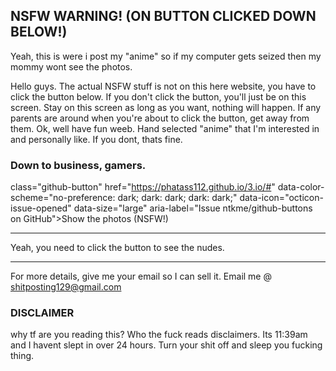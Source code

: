 ## NSFW WARNING! (ON BUTTON CLICKED DOWN BELOW!)


Yeah, this is were i post my "anime" so if my computer gets seized then my mommy wont see the photos.

Hello guys. The actual NSFW stuff is not on this here website, you have to click the button below. If you don't click the button, you'll just be on this screen. Stay on this screen as long as you want, nothing will happen. If any parents are around when you're about to click the button, get away from them.
Ok, well have fun weeb. Hand selected "anime" that I'm interested in and personally like. If you dont, thats fine.
### Down to business, gamers.

<a> class="github-button" href="https://phatass112.github.io/3.io/#" data-color-scheme="no-preference: dark; dark: dark; dark: dark;" data-icon="octicon-issue-opened" data-size="large" aria-label="Issue ntkme/github-buttons on GitHub">Show the photos (NSFW!)</a>

----------------------------------------------------

Yeah, you need to click the button to see the nudes.

----------------------------------------------------

For more details, give me your email so I can sell it.
Email me @ shitposting129@gmail.com


### DISCLAIMER
why tf are you reading this? Who the fuck reads disclaimers. Its 11:39am and I havent slept in over 24 hours. Turn your shit off and sleep you fucking thing.

<script async defer src="https://buttons.github.io/buttons.js"></script>
